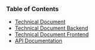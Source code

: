 ### Table of Contents
- [Technical Document](technical-document/technical-document.md)
- [Technical Document Backend](technical-document/technical-document-backend.md)
- [Technical Document Frontend](technical-document/technical-document-frontend.md)
- [API Documentation](api/api-documentation.md)